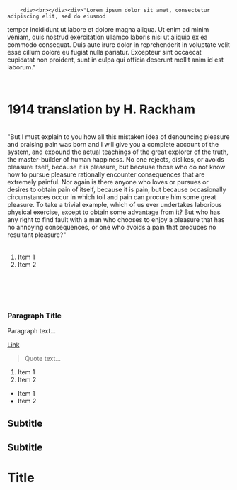
        
        <div><br></div><div>"Lorem ipsum dolor sit amet, consectetur adipiscing elit, sed do eiusmod
 tempor incididunt ut labore et dolore magna aliqua. Ut enim ad minim 
veniam, quis nostrud exercitation ullamco laboris nisi ut aliquip ex ea 
commodo consequat. Duis aute irure dolor in reprehenderit in voluptate 
velit esse cillum dolore eu fugiat nulla pariatur. Excepteur sint 
occaecat cupidatat non proident, sunt in culpa qui officia deserunt 
mollit anim id est laborum."</div><div><br></div><h1 class="text-2xl font-bold">1914 translation by H. Rackham</h1><br><div>"But I must explain to you how all this mistaken idea of denouncing 
pleasure and praising pain was born and I will give you a complete 
account of the system, and expound the actual teachings of the great 
explorer of the truth, the master-builder of human happiness. No one 
rejects, dislikes, or avoids pleasure itself, because it is pleasure, 
but because those who do not know how to pursue pleasure rationally 
encounter consequences that are extremely painful. Nor again is there 
anyone who loves or pursues or desires to obtain pain of itself, because
 it is pain, but because occasionally circumstances occur in which toil 
and pain can procure him some great pleasure. To take a trivial example,
 which of us ever undertakes laborious physical exercise, except to 
obtain some advantage from it? But who has any right to find fault with a
 man who chooses to enjoy a pleasure that has no annoying consequences, 
or one who avoids a pain that produces no resultant pleasure?"</div><div><span style="caret-color: rgb(0, 0, 0); color: rgb(0, 0, 0); font-family: &quot;Open Sans&quot;, Arial, sans-serif; font-size: 14px; font-style: normal; font-variant-caps: normal; font-weight: 400; letter-spacing: normal; orphans: auto; text-align: justify; text-indent: 0px; text-transform: none; white-space: normal; widows: auto; word-spacing: 0px; -webkit-text-stroke-width: 0px; background-color: rgb(255, 255, 255); text-decoration: none; display: inline !important; float: none;"><br></span></div><ol class="list-decimal ml-6"><li>Item 1</li><li>Item 2</li></ol><div><br></div><h3 class="text-lg font-medium"><br></h3><h3 class="text-lg font-medium">Paragraph Title</h3><p class="text-gray-700">Paragraph text...</p><a href="#" class="text-blue-500 underline">Link</a><blockquote class="border-l-4 border-gray-500 pl-4 italic">Quote text...</blockquote><ol class="list-decimal ml-6"><li>Item 1</li><li>Item 2</li></ol><ul class="list-disc ml-6"><li>Item 1</li><li>Item 2</li></ul><h2 class="text-xl font-semibold">Subtitle</h2><h2 class="text-xl font-semibold">Subtitle</h2><h1 class="text-2xl font-bold">Title</h1><pre class="bg-gray-200 p-2 rounded-md"><code class="language-"></code></pre>
